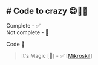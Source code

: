 ## # Code to crazy 😊🙏🏻
Complete - ✅\
Not complete - 🔨

Code 🔽 
> It's Magic [🎩] - ✅ [[Mikroskil](https://tlx.toki.id/problems/mikroskil-cp-2014-final/A)]
